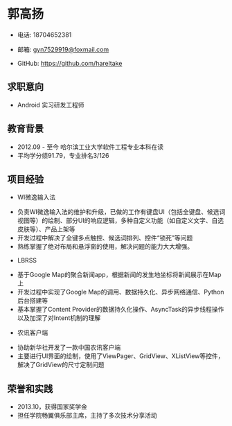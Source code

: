 郭高扬
========================================

- 电话: 18704652381

- 邮箱: gyn7529919@foxmail.com

- GitHub: https://github.com/hareltake

求职意向
--------

-  Android 实习研发工程师

教育背景
--------

- 2012.09 - 至今 哈尔滨工业大学软件工程专业本科在读
- 平均学分绩91.79，专业排名3/126

项目经验
--------

- WI微逸输入法
<div class="description">
<ul>
<li>负责WI微逸输入法的维护和升级，已做的工作有键盘UI（包括全键盘、候选词视图等）的绘制、部分UI的响应逻辑，多种自定义功能（如自定义文字、自选皮肤等）、产品上架等</li>
<li>开发过程中解决了全键多点触控、候选词排列、控件“锁死”等问题</li>
<li>熟练掌握了绝对布局和悬浮窗的使用，解决问题的能力大大增强。</li>
</ul>
</div>

- LBRSS
<div class="description">
<ul>
<li>基于Google Map的聚合新闻app，根据新闻的发生地坐标将新闻展示在Map上</li>
<li>开发过程中实现了Google Map的调用、数据持久化、异步网络通信、Python后台搭建等</li>
<li>基本掌握了Content Provider的数据持久化操作、AsyncTask的异步线程操作以及加深了对Intent机制的理解</li>
</ul>
</div>

- 农讯客户端
<div class="description">
<ul>
<li>协助新华社开发了一款中国农讯客户端</li>
<li>主要进行UI界面的绘制，使用了ViewPager、GridView、XListView等控件，解决了GridView的尺寸定制问题</li>
</ul>
<div>

荣誉和实践
--------

- 2013.10，获得国家奖学金
- 担任学院畅翼俱乐部主席，主持了多次技术分享活动
